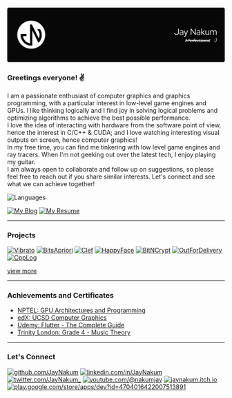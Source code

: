 [![jaynakum.github.io](./assets/header.png)](https://jaynakum.github.io/)
### Greetings everyone! ✌️
I am a passionate enthusiast of computer graphics and graphics programming, with a particular interest in low-level game engines and GPUs. I like thinking logically and I find joy in solving logical problems and optimizing algorithms to achieve the best possible performance.  
I love the idea of interacting with hardware from the software point of view, hence the interest in C/C++ & CUDA; and I love watching interesting visual outputs on screen, hence computer graphics!  
In my free time, you can find me tinkering with low level game engines and ray tracers. When I'm not geeking out over the latest tech, I enjoy playing my guitar.  
I am always open to collaborate and follow up on suggestions, so please feel free to reach out if you share similar interests. Let's connect and see what we can achieve together!  

![Languages](https://github-readme-stats.vercel.app/api/top-langs/?username=JayNakum&layout=donut&exclude_repo=LearningNLP,LearningRayTracing,LearningGPUs,LearningOpenGL,LearningWebGL,LearningCpp,LearningDIP,LearningAI,LearningFlutter,LearningPython,LearningFlask,LearningDBMS,LearningShellScripts,LearningJava,LearningAndroid)

[![My Blog](https://github-readme-stats.vercel.app/api/pin/?username=JayNakum&repo=blog)](https://jaynakum.github.io/blog/)
[![My Resume](https://github-readme-stats.vercel.app/api/pin/?username=JayNakum&repo=MyResume)](https://github.com/JayNakum/Resume/blob/main/Documents/Jay_Nakum_Resume.pdf)  

---

### Projects

[![Vibrato](https://github-readme-stats.vercel.app/api/pin/?username=JayNakum&repo=Vibrato)](https://jaynakum.github.io/Vibrato)
[![BitsApriori](https://github-readme-stats.vercel.app/api/pin/?username=JayNakum&repo=BitsApriori)](https://jaynakum.github.io/BitsApriori)
[![Clef](https://github-readme-stats.vercel.app/api/pin/?username=JayNakum&repo=Clef)](https://jaynakum.github.io/Clef)
[![HappyFace](https://github-readme-stats.vercel.app/api/pin/?username=JayNakum&repo=HappyFace)](https://jaynakum.github.io/HappyFace)
[![BitNCrypt](https://github-readme-stats.vercel.app/api/pin/?username=JayNakum&repo=BitNCrypt)](https://jaynakum.github.io/BitNCrypt)
[![OutForDelivery](https://github-readme-stats.vercel.app/api/pin/?username=JayNakum&repo=OutForDelivery)](https://jaynakum.github.io/OutForDelivery)
[![CppLog](https://github-readme-stats.vercel.app/api/pin/?username=JayNakum&repo=CppLog)](https://jaynakum.github.io/CppLog)

[view more](https://github.com/JayNakum?tab=repositories)

---

### Achievements and Certificates
- [NPTEL: GPU Architectures and Programming](https://internalapp.nptel.ac.in/noc/Ecertificate/?q=NPTEL23CS61S3357054004192946)
- [edX: UCSD Computer Graphics](https://courses.edx.org/certificates/3e47add62a6b45269149bf91b91f1399)
- [Udemy: Flutter - The Complete Guide](https://www.udemy.com/certificate/UC-2fce7723-1cc7-403d-a54b-09dbd5cd495e/)
- [Trinity London: Grade 4 - Music Theory](https://drive.google.com/file/d/1S-b58wIceYXIlX24bubJy8Z2aT2lQV2d/view?usp=sharing)

---

### Let's Connect
[![github.com/JayNakum](https://img.shields.io/badge/GitHub-100000?style=for-the-badge&logo=github&logoColor=white)](https://github.com/JayNakum)
[![linkedin.com/in/JayNakum](https://img.shields.io/badge/LinkedIn-0077B5?style=for-the-badge&logo=linkedin&logoColor=white)](https://linkedin.com/in/JayNakum)
[![twitter.com/JayNakum_](https://img.shields.io/badge/Twitter-1DA1F2?style=for-the-badge&logo=twitter&logoColor=white)](https://twitter.com/JayNakum_)
[![youtube.com/@nakumjay](https://img.shields.io/badge/YouTube-FF0000?style=for-the-badge&logo=youtube&logoColor=white)](https://youtube.com/@nakumjay)
[![jaynakum.itch.io](https://img.shields.io/badge/Itch.io-FA5C5C?style=for-the-badge&logo=itchdotio&logoColor=white)](https://jaynakum.itch.io)
[![play.google.com/store/apps/dev?id=4704016422007513891](https://img.shields.io/badge/Google_Play-414141?style=for-the-badge&logo=google-play&logoColor=white)](https://play.google.com/store/apps/dev?id=4704016422007513891)


<script data-name="BMC-Widget" data-cfasync="false" src="https://cdnjs.buymeacoffee.com/1.0.0/widget.prod.min.js" data-id="jaynakum" data-description="Support me on Buy me a coffee!" data-message="Consider Supporting?" data-color="#FF813F" data-position="Right" data-x_margin="18" data-y_margin="18"></script>

<!-- Google tag (gtag.js) -->
<script async src="https://www.googletagmanager.com/gtag/js?id=G-WZWT1388L9"></script>
<script>
  window.dataLayer = window.dataLayer || [];
  function gtag(){dataLayer.push(arguments);}
  gtag('js', new Date());

  gtag('config', 'G-WZWT1388L9');
</script>

